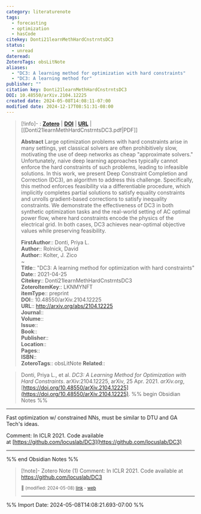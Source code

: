 ```yaml
---
category: literaturenote
tags:
  - forecasting
  - optimization
  - hasCode
citekey: Donti21learnMethHardCnstrntsDC3
status:
  - unread
dateread: 
ZoteroTags: obsLitNote
aliases:
  - "DC3: A learning method for optimization with hard constraints"
  - "DC3: A learning method for"
publisher: ""
citation key: Donti21learnMethHardCnstrntsDC3
DOI: 10.48550/arXiv.2104.12225
created date: 2024-05-08T14:08:11-07:00
modified date: 2024-12-17T08:51:31-08:00
---
```


> [!info]- : [**Zotero**](zotero://select/library/items/LKNMYNFT)  | [**DOI**](https://doi.org/10.48550/arXiv.2104.12225)  | [**URL**](http://arxiv.org/abs/2104.12225) | [[Donti21learnMethHardCnstrntsDC3.pdf|PDF]]
>
> 
> **Abstract**
> Large optimization problems with hard constraints arise in many settings, yet classical solvers are often prohibitively slow, motivating the use of deep networks as cheap "approximate solvers." Unfortunately, naive deep learning approaches typically cannot enforce the hard constraints of such problems, leading to infeasible solutions. In this work, we present Deep Constraint Completion and Correction (DC3), an algorithm to address this challenge. Specifically, this method enforces feasibility via a differentiable procedure, which implicitly completes partial solutions to satisfy equality constraints and unrolls gradient-based corrections to satisfy inequality constraints. We demonstrate the effectiveness of DC3 in both synthetic optimization tasks and the real-world setting of AC optimal power flow, where hard constraints encode the physics of the electrical grid. In both cases, DC3 achieves near-optimal objective values while preserving feasibility.
> 
> 
> **FirstAuthor**:: Donti, Priya L.  
> **Author**:: Rolnick, David  
> **Author**:: Kolter, J. Zico  
~    
> **Title**:: "DC3: A learning method for optimization with hard constraints"  
> **Date**:: 2021-04-25  
> **Citekey**:: Donti21learnMethHardCnstrntsDC3  
> **ZoteroItemKey**:: LKNMYNFT  
> **itemType**:: preprint  
> **DOI**:: 10.48550/arXiv.2104.12225  
> **URL**:: http://arxiv.org/abs/2104.12225  
> **Journal**::   
> **Volume**::   
> **Issue**::   
> **Book**::   
> **Publisher**::   
> **Location**::    
> **Pages**::   
> **ISBN**::   
> **ZoteroTags**:: obsLitNote
> **Related**:: 

> Donti, Priya L., et al. _DC3: A Learning Method for Optimization with Hard Constraints_. arXiv:2104.12225, arXiv, 25 Apr. 2021. _arXiv.org_, [https://doi.org/10.48550/arXiv.2104.12225](https://doi.org/10.48550/arXiv.2104.12225).
%% begin Obsidian Notes %%
___
Fast optimization w/ constrained NNs, must be similar to DTU and GA Tech's ideas.

Comment: In ICLR 2021. Code available at [https://github.com/locuslab/DC3](https://github.com/locuslab/DC3)
___
%% end Obsidian Notes %%

> [!note]- Zotero Note (1)
> Comment: In ICLR 2021. Code available at https://github.com/locuslab/DC3
> 
> <small>📝️ (modified: 2024-05-08) [link](zotero://select/library/items/MTZBCZQW) - [web](http://zotero.org/users/60638/items/MTZBCZQW)</small>
>  
> ---




%% Import Date: 2024-05-08T14:08:21.693-07:00 %%

